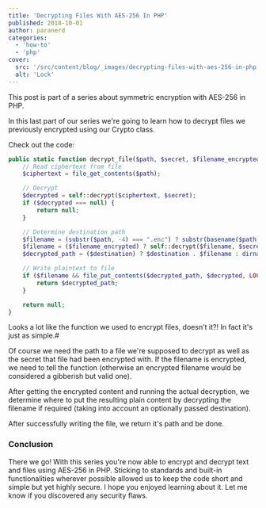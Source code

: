 ```yaml
---
title: 'Decrypting Files With AES-256 In PHP'
published: 2018-10-01
author: paranerd
categories:
  - 'how-to'
  - 'php'
cover:
  src: '/src/content/blog/_images/decrypting-files-with-aes-256-in-php.png'
  alt: 'Lock'
---
```


This post is part of a series about symmetric encryption with AES-256 in PHP.

In this last part of our series we're going to learn how to decrypt files we previously encrypted using our Crypto class.

<!--more-->

Check out the code:

```php { linenos=table }
public static function decrypt_file($path, $secret, $filename_encrypted = false, $destination = "") {
	// Read ciphertext from file
	$ciphertext = file_get_contents($path);

	// Decrypt
	$decrypted = self::decrypt($ciphertext, $secret);
	if ($decrypted === null) {
		return null;
	}

	// Determine destination path
	$filename = (substr($path, -4) === ".enc") ? substr(basename($path), 0, -4) : basename($path);
	$filename = ($filename_encrypted) ? self::decrypt($filename, $secret) : $filename;
	$decrypted_path = ($destination) ? $destination . $filename : dirname($path) . "/" . $filename;

	// Write plaintext to file
	if ($filename && file_put_contents($decrypted_path, $decrypted, LOCK_EX) !== false) {
		return $decrypted_path;
	}

	return null;
}
```

Looks a lot like the function we used to encrypt files, doesn't it?! In fact it's just as simple.#

Of course we need the path to a file we're supposed to decrypt as well as the secret that file had been encrypted with. If the filename is encrypted, we need to tell the function (otherwise an encrypted filename would be considered a gibberish but valid one).

After getting the encrypted content and running the actual decryption, we determine where to put the resulting plain content by decrypting the filename if required (taking into account an optionally passed destination).

After successfully writing the file, we return it's path and be done.

### Conclusion

There we go! With this series you're now able to encrypt and decrypt text and files using AES-256 in PHP. Sticking to standards and built-in functionalities wherever possible allowed us to keep the code short and simple but yet highly secure. I hope you enjoyed learning about it. Let me know if you discovered any security flaws.
